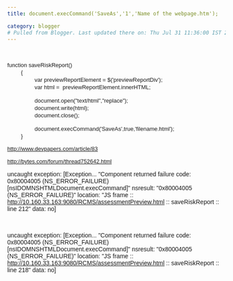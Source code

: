 ```yaml
---
title: document.execCommand('SaveAs','1','Name of the webpage.htm');

category: blogger
# Pulled from Blogger. Last updated there on: Thu Jul 31 11:36:00 IST 2008
---
```

<BR>  <P><FONT SIZE=2 FACE="Arial">function saveRiskReport()</FONT> <BR>&nbsp;&nbsp;&nbsp;&nbsp;&nbsp;&nbsp;&nbsp; <FONT SIZE=2 FACE="Arial">{</FONT> <BR>&nbsp;&nbsp;&nbsp;&nbsp;&nbsp;&nbsp;&nbsp; &nbsp;&nbsp;&nbsp;&nbsp;&nbsp;&nbsp;&nbsp; <FONT SIZE=2 FACE="Arial">var previewReportElement = $('previewReportDiv');</FONT> <BR>&nbsp;&nbsp;&nbsp;&nbsp;&nbsp;&nbsp;&nbsp; &nbsp;&nbsp;&nbsp;&nbsp;&nbsp;&nbsp;&nbsp; <FONT SIZE=2 FACE="Arial">var html =&nbsp; previewReportElement.innerHTML;</FONT> </P>  <P>&nbsp;&nbsp;&nbsp;&nbsp;&nbsp;&nbsp;&nbsp; &nbsp;&nbsp;&nbsp;&nbsp;&nbsp;&nbsp;&nbsp; <FONT SIZE=2 FACE="Arial">document.open(&quot;text/html&quot;,&quot;replace&quot;);</FONT> <BR>&nbsp;&nbsp;&nbsp;&nbsp;&nbsp;&nbsp;&nbsp; &nbsp;&nbsp;&nbsp;&nbsp;&nbsp;&nbsp;&nbsp; <FONT SIZE=2 FACE="Arial">document.write(html);</FONT> <BR>&nbsp;&nbsp;&nbsp;&nbsp;&nbsp;&nbsp;&nbsp; &nbsp;&nbsp;&nbsp;&nbsp;&nbsp;&nbsp;&nbsp; <FONT SIZE=2 FACE="Arial">document.close();</FONT> </P>  <P>&nbsp;&nbsp;&nbsp;&nbsp;&nbsp;&nbsp;&nbsp; &nbsp;&nbsp;&nbsp;&nbsp;&nbsp;&nbsp;&nbsp; <FONT SIZE=2 FACE="Arial">document.execCommand('SaveAs',true,'filename.html');</FONT> <BR>&nbsp;&nbsp;&nbsp;&nbsp;&nbsp;&nbsp;&nbsp; <FONT SIZE=2 FACE="Arial">}</FONT> </P>  <P><A HREF="http://www.devpapers.com/article/83"><U><FONT COLOR="#0000FF" SIZE=2 FACE="Arial">http://www.devpapers.com/article/83</FONT></U></A> </P>  <P><A HREF="http://bytes.com/forum/thread752642.html"><U><FONT COLOR="#0000FF" SIZE=2 FACE="Arial">http://bytes.com/forum/thread752642.html</FONT></U></A> </P>  <P><FONT FACE="Arial">uncaught exception: [Exception... &quot;Component returned failure code: 0x80004005 (NS_ERROR_FAILURE) [nsIDOMNSHTMLDocument.execCommand]&quot; nsresult: &quot;0x80004005 (NS_ERROR_FAILURE)&quot; location: &quot;JS frame :: </FONT><A HREF="http://10.160.33.163:9080/RCMS/assessmentPreview.html"><U><FONT COLOR="#0000FF" FACE="Arial">http://10.160.33.163:9080/RCMS/assessmentPreview.html</FONT></U></A><FONT FACE="Arial"> :: saveRiskReport :: line 212&quot; data: no] </FONT></P> <BR>  <P><FONT FACE="Arial">uncaught exception: [Exception... &quot;Component returned failure code: 0x80004005 (NS_ERROR_FAILURE) [nsIDOMNSHTMLDocument.execCommand]&quot; nsresult: &quot;0x80004005 (NS_ERROR_FAILURE)&quot; location: &quot;JS frame :: </FONT><A HREF="http://10.160.33.163:9080/RCMS/assessmentPreview.html"><U><FONT COLOR="#0000FF" FACE="Arial">http://10.160.33.163:9080/RCMS/assessmentPreview.html</FONT></U></A><FONT FACE="Arial"> :: saveRiskReport :: line 218&quot; data: no] </FONT></P>  
